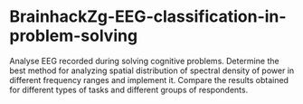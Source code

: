 # BrainhackZg-EEG-classification-in-problem-solving
Analyse EEG recorded during solving cognitive problems. Determine the best method for analyzing spatial distribution of spectral density of power in different frequency ranges and implement it. Compare the results obtained for different types of tasks and different groups of respondents.
